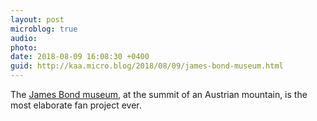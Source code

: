```yaml
---
layout: post
microblog: true
audio: 
photo: 
date: 2018-08-09 16:08:30 +0400
guid: http://kaa.micro.blog/2018/08/09/james-bond-museum.html
---
```

The [James Bond museum](https://www.dezeen.com/2018/08/09/james-bond-museum-austrian-mountain-architecture/), at the summit of an Austrian mountain, is the most elaborate fan project ever. 
